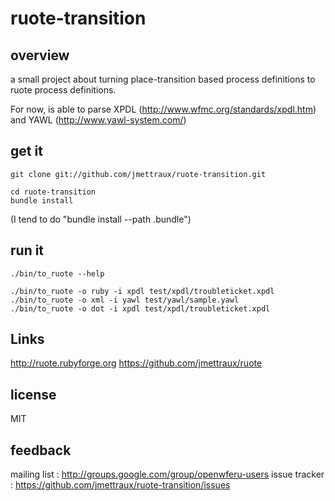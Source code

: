 
# ruote-transition


## overview

a small project about turning place-transition based process definitions to ruote process definitions.

For now, is able to parse XPDL (http://www.wfmc.org/standards/xpdl.htm) and YAWL (http://www.yawl-system.com/)


## get it

    git clone git://github.com/jmettraux/ruote-transition.git

    cd ruote-transition
    bundle install

(I tend to do "bundle install --path .bundle")

## run it

    ./bin/to_ruote --help

    ./bin/to_ruote -o ruby -i xpdl test/xpdl/troubleticket.xpdl
    ./bin/to_ruote -o xml -i yawl test/yawl/sample.yawl
    ./bin/to_ruote -o dot -i xpdl test/xpdl/troubleticket.xpdl


## Links

http://ruote.rubyforge.org
https://github.com/jmettraux/ruote


## license

MIT


## feedback

mailing list :  http://groups.google.com/group/openwferu-users
issue tracker : https://github.com/jmettraux/ruote-transition/issues

